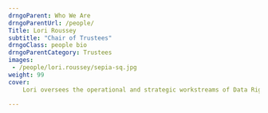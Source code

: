 ```yaml
---
drngoParent: Who We Are
drngoParentUrl: /people/
Title: Lori Roussey
subtitle: "Chair of Trustees"
drngoClass: people bio
drngoParentCategory: Trustees
images:
 - /people/lori.roussey/sepia-sq.jpg
weight: 99
cover: 
    Lori oversees the operational and strategic workstreams of Data Rights. Aside of Data Rights she is involved with the Oxford Internet Institute of the University of Oxford and networks challenging unfair power dynamics such as the No Tech for Tyrants network.

---
```



